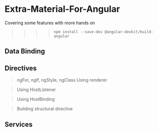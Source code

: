 # Extra-Material-For-Angular
Covering some features with more hands on

>>>> `npm install --save-dev @angular-devkit/build-angular`

## Data Binding
## Directives
> ngFor, ngIf, ngStyle, ngClass
>  Using renderer
  
>  Using HostListener
  
>  Using HostBinding
  
>  Building structural directive

## Services

